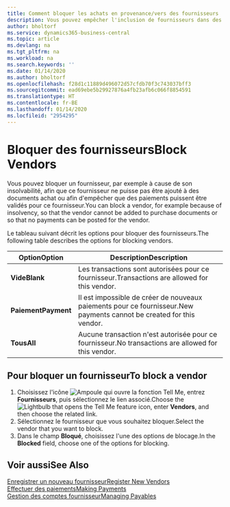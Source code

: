 ```yaml
---
title: Comment bloquer les achats en provenance/vers des fournisseurs
description: Vous pouvez empêcher l'inclusion de fournisseurs dans des transactions, ou simplement bloquer de nouveaux paiements qui leur sont destinés.
author: bholtorf
ms.service: dynamics365-business-central
ms.topic: article
ms.devlang: na
ms.tgt_pltfrm: na
ms.workload: na
ms.search.keywords: ''
ms.date: 01/14/2020
ms.author: bholtorf
ms.openlocfilehash: f28d1c11889d496072d57cfdb70f3c743037bff3
ms.sourcegitcommit: ead69ebe5b29927876a4fb23afb6c066f8854591
ms.translationtype: HT
ms.contentlocale: fr-BE
ms.lasthandoff: 01/14/2020
ms.locfileid: "2954295"
---
```

# <a name="block-vendors"></a><span data-ttu-id="77827-103">Bloquer des fournisseurs</span><span class="sxs-lookup"><span data-stu-id="77827-103">Block Vendors</span></span>
<span data-ttu-id="77827-104">Vous pouvez bloquer un fournisseur, par exemple à cause de son insolvabilité, afin que ce fournisseur ne puisse pas être ajouté à des documents achat ou afin d'empêcher que des paiements puissent être validés pour ce fournisseur.</span><span class="sxs-lookup"><span data-stu-id="77827-104">You can block a vendor, for example because of insolvency, so that the vendor cannot be added to purchase documents or so that no payments can be posted for the vendor.</span></span>

<span data-ttu-id="77827-105">Le tableau suivant décrit les options pour bloquer des fournisseurs.</span><span class="sxs-lookup"><span data-stu-id="77827-105">The following table describes the options for blocking vendors.</span></span>  

|<span data-ttu-id="77827-106">Option</span><span class="sxs-lookup"><span data-stu-id="77827-106">Option</span></span>|<span data-ttu-id="77827-107">Description</span><span class="sxs-lookup"><span data-stu-id="77827-107">Description</span></span>|  
|--------------------|------------|  
|<span data-ttu-id="77827-108">**Vide**</span><span class="sxs-lookup"><span data-stu-id="77827-108">**Blank**</span></span>|<span data-ttu-id="77827-109">Les transactions sont autorisées pour ce fournisseur.</span><span class="sxs-lookup"><span data-stu-id="77827-109">Transactions are allowed for this vendor.</span></span>|
|<span data-ttu-id="77827-110">**Paiement**</span><span class="sxs-lookup"><span data-stu-id="77827-110">**Payment**</span></span>|<span data-ttu-id="77827-111">Il est impossible de créer de nouveaux paiements pour ce fournisseur.</span><span class="sxs-lookup"><span data-stu-id="77827-111">New payments cannot be created for this vendor.</span></span>|  
|<span data-ttu-id="77827-112">**Tous**</span><span class="sxs-lookup"><span data-stu-id="77827-112">**All**</span></span>|<span data-ttu-id="77827-113">Aucune transaction n'est autorisée pour ce fournisseur.</span><span class="sxs-lookup"><span data-stu-id="77827-113">No transactions are allowed for this vendor.</span></span>|  

## <a name="to-block-a-vendor"></a><span data-ttu-id="77827-114">Pour bloquer un fournisseur</span><span class="sxs-lookup"><span data-stu-id="77827-114">To block a vendor</span></span>  
1. <span data-ttu-id="77827-115">Choisissez l'icône ![Ampoule qui ouvre la fonction Tell Me](media/ui-search/search_small.png "Dites-moi ce que vous voulez faire"), entrez **Fournisseurs**, puis sélectionnez le lien associé.</span><span class="sxs-lookup"><span data-stu-id="77827-115">Choose the ![Lightbulb that opens the Tell Me feature](media/ui-search/search_small.png "Tell me what you want to do") icon, enter **Vendors**, and then choose the related link.</span></span>
2. <span data-ttu-id="77827-116">Sélectionnez le fournisseur que vous souhaitez bloquer.</span><span class="sxs-lookup"><span data-stu-id="77827-116">Select the vendor that you want to block.</span></span>
3. <span data-ttu-id="77827-117">Dans le champ **Bloqué**, choisissez l'une des options de blocage.</span><span class="sxs-lookup"><span data-stu-id="77827-117">In the **Blocked** field, choose one of the options for blocking.</span></span>

## <a name="see-also"></a><span data-ttu-id="77827-118">Voir aussi</span><span class="sxs-lookup"><span data-stu-id="77827-118">See Also</span></span>  
[<span data-ttu-id="77827-119">Enregistrer un nouveau fournisseur</span><span class="sxs-lookup"><span data-stu-id="77827-119">Register New Vendors</span></span>](purchasing-how-register-new-vendors.md)  
[<span data-ttu-id="77827-120">Effectuer des paiements</span><span class="sxs-lookup"><span data-stu-id="77827-120">Making Payments</span></span>](payables-make-payments.md)  
[<span data-ttu-id="77827-121">Gestion des comptes fournisseur</span><span class="sxs-lookup"><span data-stu-id="77827-121">Managing Payables</span></span>](payables-manage-payables.md)
